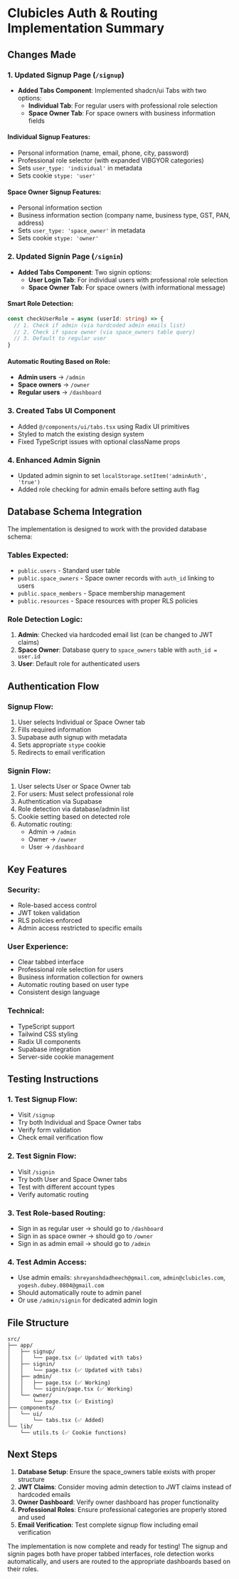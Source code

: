 # Clubicles Auth & Routing Implementation Summary

## Changes Made

### 1. Updated Signup Page (`/signup`)
- **Added Tabs Component**: Implemented shadcn/ui Tabs with two options:
  - **Individual Tab**: For regular users with professional role selection
  - **Space Owner Tab**: For space owners with business information fields

#### Individual Signup Features:
- Personal information (name, email, phone, city, password)
- Professional role selector (with expanded VIBGYOR categories)
- Sets `user_type: 'individual'` in metadata
- Sets cookie `stype: 'user'`

#### Space Owner Signup Features:
- Personal information section
- Business information section (company name, business type, GST, PAN, address)
- Sets `user_type: 'space_owner'` in metadata
- Sets cookie `stype: 'owner'`

### 2. Updated Signin Page (`/signin`)
- **Added Tabs Component**: Two signin options:
  - **User Login Tab**: For individual users with professional role selection
  - **Space Owner Tab**: For space owners (with informational message)

#### Smart Role Detection:
```typescript
const checkUserRole = async (userId: string) => {
  // 1. Check if admin (via hardcoded admin emails list)
  // 2. Check if space owner (via space_owners table query)
  // 3. Default to regular user
}
```

#### Automatic Routing Based on Role:
- **Admin users** → `/admin`
- **Space owners** → `/owner`
- **Regular users** → `/dashboard`

### 3. Created Tabs UI Component
- Added `@/components/ui/tabs.tsx` using Radix UI primitives
- Styled to match the existing design system
- Fixed TypeScript issues with optional className props

### 4. Enhanced Admin Signin
- Updated admin signin to set `localStorage.setItem('adminAuth', 'true')`
- Added role checking for admin emails before setting auth flag

## Database Schema Integration

The implementation is designed to work with the provided database schema:

### Tables Expected:
- `public.users` - Standard user table
- `public.space_owners` - Space owner records with `auth_id` linking to users
- `public.space_members` - Space membership management
- `public.resources` - Space resources with proper RLS policies

### Role Detection Logic:
1. **Admin**: Checked via hardcoded email list (can be changed to JWT claims)
2. **Space Owner**: Database query to `space_owners` table with `auth_id = user.id`
3. **User**: Default role for authenticated users

## Authentication Flow

### Signup Flow:
1. User selects Individual or Space Owner tab
2. Fills required information
3. Supabase auth signup with metadata
4. Sets appropriate `stype` cookie
5. Redirects to email verification

### Signin Flow:
1. User selects User or Space Owner tab  
2. For users: Must select professional role
3. Authentication via Supabase
4. Role detection via database/admin list
5. Cookie setting based on detected role
6. Automatic routing:
   - Admin → `/admin`
   - Owner → `/owner` 
   - User → `/dashboard`

## Key Features

### Security:
- Role-based access control
- JWT token validation
- RLS policies enforced
- Admin access restricted to specific emails

### User Experience:
- Clear tabbed interface
- Professional role selection for users
- Business information collection for owners
- Automatic routing based on user type
- Consistent design language

### Technical:
- TypeScript support
- Tailwind CSS styling
- Radix UI components
- Supabase integration
- Server-side cookie management

## Testing Instructions

### 1. Test Signup Flow:
- Visit `/signup`
- Try both Individual and Space Owner tabs
- Verify form validation
- Check email verification flow

### 2. Test Signin Flow:
- Visit `/signin`
- Try both User and Space Owner tabs
- Test with different account types
- Verify automatic routing

### 3. Test Role-based Routing:
- Sign in as regular user → should go to `/dashboard`
- Sign in as space owner → should go to `/owner`
- Sign in as admin email → should go to `/admin`

### 4. Test Admin Access:
- Use admin emails: `shreyanshdadheech@gmail.com`, `admin@clubicles.com`, `yogesh.dubey.0804@gmail.com`
- Should automatically route to admin panel
- Or use `/admin/signin` for dedicated admin login

## File Structure

```
src/
├── app/
│   ├── signup/
│   │   └── page.tsx (✅ Updated with tabs)
│   ├── signin/
│   │   └── page.tsx (✅ Updated with tabs)
│   ├── admin/
│   │   ├── page.tsx (✅ Working)
│   │   └── signin/page.tsx (✅ Working)
│   └── owner/
│       └── page.tsx (✅ Existing)
├── components/
│   └── ui/
│       └── tabs.tsx (✅ Added)
└── lib/
    └── utils.ts (✅ Cookie functions)
```

## Next Steps

1. **Database Setup**: Ensure the space_owners table exists with proper structure
2. **JWT Claims**: Consider moving admin detection to JWT claims instead of hardcoded emails
3. **Owner Dashboard**: Verify owner dashboard has proper functionality
4. **Professional Roles**: Ensure professional categories are properly stored and used
5. **Email Verification**: Test complete signup flow including email verification

The implementation is now complete and ready for testing! The signup and signin pages both have proper tabbed interfaces, role detection works automatically, and users are routed to the appropriate dashboards based on their roles.
